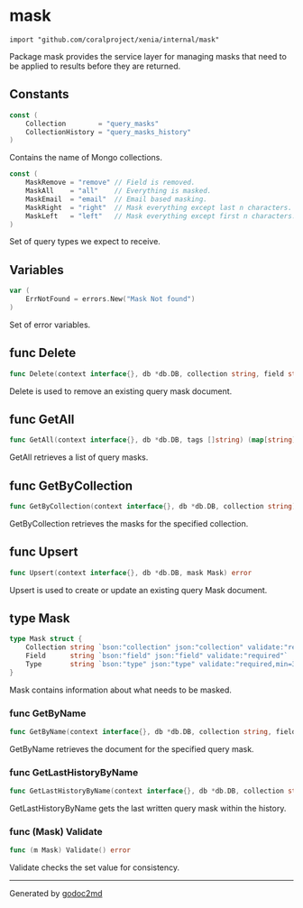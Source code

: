 
# mask
    import "github.com/coralproject/xenia/internal/mask"

Package mask provides the service layer for managing masks that need
to be applied to results before they are returned.




## Constants
``` go
const (
    Collection        = "query_masks"
    CollectionHistory = "query_masks_history"
)
```
Contains the name of Mongo collections.

``` go
const (
    MaskRemove = "remove" // Field is removed.
    MaskAll    = "all"    // Everything is masked.
    MaskEmail  = "email"  // Email based masking.
    MaskRight  = "right"  // Mask everything except last n characters. Default 4.
    MaskLeft   = "left"   // Mask everything except first n characters. Default 4.
)
```
Set of query types we expect to receive.


## Variables
``` go
var (
    ErrNotFound = errors.New("Mask Not found")
)
```
Set of error variables.


## func Delete
``` go
func Delete(context interface{}, db *db.DB, collection string, field string) error
```
Delete is used to remove an existing query mask document.


## func GetAll
``` go
func GetAll(context interface{}, db *db.DB, tags []string) (map[string]Mask, error)
```
GetAll retrieves a list of query masks.


## func GetByCollection
``` go
func GetByCollection(context interface{}, db *db.DB, collection string) (map[string]Mask, error)
```
GetByCollection retrieves the masks for the specified collection.


## func Upsert
``` go
func Upsert(context interface{}, db *db.DB, mask Mask) error
```
Upsert is used to create or update an existing query Mask document.



## type Mask
``` go
type Mask struct {
    Collection string `bson:"collection" json:"collection" validate:"required"`
    Field      string `bson:"field" json:"field" validate:"required"`
    Type       string `bson:"type" json:"type" validate:"required,min=3"`
}
```
Mask contains information about what needs to be masked.









### func GetByName
``` go
func GetByName(context interface{}, db *db.DB, collection string, field string) (Mask, error)
```
GetByName retrieves the document for the specified query mask.


### func GetLastHistoryByName
``` go
func GetLastHistoryByName(context interface{}, db *db.DB, collection string, field string) (Mask, error)
```
GetLastHistoryByName gets the last written query mask within the history.




### func (Mask) Validate
``` go
func (m Mask) Validate() error
```
Validate checks the set value for consistency.









- - -
Generated by [godoc2md](http://godoc.org/github.com/davecheney/godoc2md)